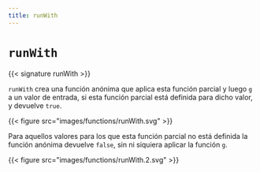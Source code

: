 ```yaml
---
title: runWith
---
```


# `runWith`

{{< signature runWith >}}

`runWith` crea una función anónima que aplica esta función parcial y luego `g` a un valor de entrada, si esta función parcial está definida para dicho valor, y devuelve `true`.

{{< figure src="images/functions/runWith.svg" >}}

Para aquellos valores para los que esta función parcial no está definida la función anónima devuelve `false`, sin ni siquiera aplicar la función `g`.

{{< figure src="images/functions/runWith.2.svg" >}}
